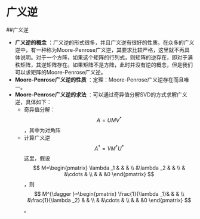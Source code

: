 # 广义逆
##广义逆

- **广义逆的概念** ：广义逆的形式很多，并且广义逆有很好的性质。在众多的广义逆中，有一种称为Moore-Penrose广义逆，其要求比较严格，这里就不再具体说明。对于一个方阵，如果这个矩阵的行列式，则矩阵的逆存在，即对于满秩矩阵，其逆矩阵存在。如果矩阵不是方阵，此时并没有逆的概念，但是我们可以求矩阵的Moore-Penrose广义逆。
- **Moore-Penrose广义逆的性质** ：定理：Moore-Penrose广义逆存在而且唯一。
- **Moore-Penrose广义逆的求法** ：可以通过奇异值分解SVD的方式求解广义逆，具体如下：
    - 奇异值分解：$$ A=UMV^{\ast } $$，其中为对角阵
    - 计算广义逆$$ A^{\dagger }=VM^{\dagger}U^{\ast } $$
这里，假设$$ M=\begin{pmatrix} \lambda _1 & & & \\ &\lambda _2 & & \\ & &\cdots & \\ & & &0 \end{pmatrix} $$，则$$ M^{\dagger }=\begin{pmatrix} \frac{1}{\lambda _1}& & & \\ &\frac{1}{\lambda _2} & & \\ & &\cdots & \\ & & &0 \end{pmatrix} $$。